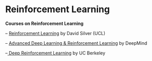 # Reinforcement Learning

**Courses on Reinforcement Learning**

– [Reinforcement Learning](https://www.davidsilver.uk/teaching/) by David Silver \(UCL\)

– [Advanced Deep Learning & Reinforcement Learning](https://www.youtube.com/watch?v=iOh7QUZGyiU&list=PLqYmG7hTraZDNJre23vqCGIVpfZ_K2RZs) by DeepMind

–[ Deep Reinforcement Learning](https://www.youtube.com/watch?v=xioGro2zC94&list=PLkkkPGkyjEBk3RB2USEC_ZbCw-8ZoR5AJ) by UC Berkeley 

